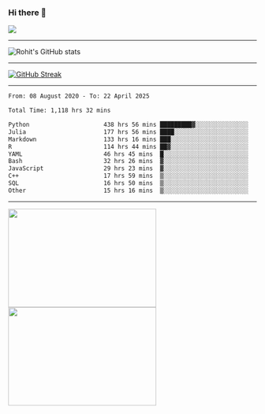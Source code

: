 ### Hi there 👋

 ![](https://komarev.com/ghpvc/?username=RohitRathore1&color=blueviolet)

<hr/>

![Rohit's GitHub stats](https://github-readme-stats.vercel.app/api?username=RohitRathore1&show_icons=true&theme=transparent)

<hr/>

[![GitHub Streak](http://github-readme-streak-stats.herokuapp.com?user=RohitRathore1&theme=dark&mode=weekly)](https://git.io/streak-stats)

<hr/>

<!--START_SECTION:waka-->

```txt
From: 08 August 2020 - To: 22 April 2025

Total Time: 1,118 hrs 32 mins

Python                     438 hrs 56 mins █████████▓░░░░░░░░░░░░░░░   39.24 %
Julia                      177 hrs 56 mins ████░░░░░░░░░░░░░░░░░░░░░   15.91 %
Markdown                   133 hrs 16 mins ███░░░░░░░░░░░░░░░░░░░░░░   11.91 %
R                          114 hrs 44 mins ██▓░░░░░░░░░░░░░░░░░░░░░░   10.26 %
YAML                       46 hrs 45 mins  █░░░░░░░░░░░░░░░░░░░░░░░░   04.18 %
Bash                       32 hrs 26 mins  ▓░░░░░░░░░░░░░░░░░░░░░░░░   02.90 %
JavaScript                 29 hrs 23 mins  ▓░░░░░░░░░░░░░░░░░░░░░░░░   02.63 %
C++                        17 hrs 59 mins  ▒░░░░░░░░░░░░░░░░░░░░░░░░   01.61 %
SQL                        16 hrs 50 mins  ▒░░░░░░░░░░░░░░░░░░░░░░░░   01.51 %
Other                      15 hrs 16 mins  ▒░░░░░░░░░░░░░░░░░░░░░░░░   01.37 %
```

<!--END_SECTION:waka-->

<hr/>

<p>
  <img src="https://wakatime.com/share/@TeAmp0is0N/3935ee43-08a3-493e-8b95-60c1f9204b15.svg" width="300" height="200">
  <img src="https://wakatime.com/share/@TeAmp0is0N/8717aacc-7340-44e0-abb1-987dc9823fcd.svg" width="300" height="200">
</p>




